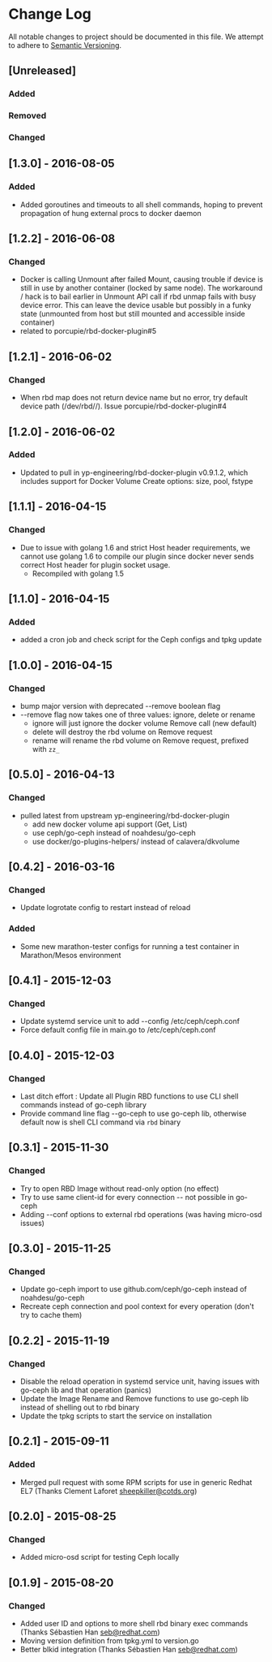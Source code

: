 # Change Log
All notable changes to project should be documented in this file.
We attempt to adhere to [Semantic Versioning](http://semver.org/).

## [Unreleased]

### Added
### Removed
### Changed

## [1.3.0] - 2016-08-05
### Added
- Added goroutines and timeouts to all shell commands, hoping to prevent
  propagation of hung external procs to docker daemon

## [1.2.2] - 2016-06-08
### Changed
- Docker is calling Unmount after failed Mount, causing trouble if
  device is still in use by another container (locked by same node).
The workaround / hack is to bail earlier in Unmount API call if rbd
unmap fails with busy device error. This can leave the device usable but
possibly in a funky state (unmounted from host but still mounted and
accessible inside container)
- related to porcupie/rbd-docker-plugin#5

## [1.2.1] - 2016-06-02
### Changed
- When rbd map does not return device name but no error, try default
  device path (/dev/rbd/<pool>/<image>). Issue porcupie/rbd-docker-plugin#4

## [1.2.0] - 2016-06-02
### Added
- Updated to pull in yp-engineering/rbd-docker-plugin v0.9.1.2, which
  includes support for Docker Volume Create options: size, pool, fstype

## [1.1.1] - 2016-04-15
### Changed
- Due to issue with golang 1.6 and strict Host header requirements, we
  cannot use golang 1.6 to compile our plugin since docker never sends
  correct Host header for plugin socket usage.
  * Recompiled with golang 1.5

## [1.1.0] - 2016-04-15
### Added
- added a cron job and check script for the Ceph configs and tpkg update

## [1.0.0] - 2016-04-15
### Changed
- bump major version with deprecated --remove boolean flag
- --remove flag now takes one of three values: ignore, delete or rename
  - ignore will just ignore the docker volume Remove call (new default)
  - delete will destroy the rbd volume on Remove request
  - rename will rename the rbd volume on Remove request, prefixed with `zz_`

## [0.5.0] - 2016-04-13
### Changed
- pulled latest from upstream yp-engineering/rbd-docker-plugin
  - add new docker volume api support (Get, List)
  - use ceph/go-ceph instead of noahdesu/go-ceph
  - use docker/go-plugins-helpers/ instead of calavera/dkvolume

## [0.4.2] - 2016-03-16
### Changed
- Update logrotate config to restart instead of reload
### Added 
- Some new marathon-tester configs for running a test container in
  Marathon/Mesos environment

## [0.4.1] - 2015-12-03
### Changed
- Update systemd service unit to add --config /etc/ceph/ceph.conf 
- Force default config file in main.go to /etc/ceph/ceph.conf

## [0.4.0] - 2015-12-03
### Changed
- Last ditch effort : Update all Plugin RBD functions to use CLI shell
  commands instead of go-ceph library
- Provide command line flag --go-ceph to use go-ceph lib, otherwise default
  now is shell CLI command via `rbd` binary

## [0.3.1] - 2015-11-30
### Changed
- Try to open RBD Image without read-only option (no effect)
- Try to use same client-id for every connection -- not possible in
  go-ceph
- Adding --conf options to external rbd operations (was having micro-osd
  issues)

## [0.3.0] - 2015-11-25
### Changed
- Update go-ceph import to use github.com/ceph/go-ceph instead of
  noahdesu/go-ceph
- Recreate ceph connection and pool context for every operation (don't 
  try to cache them)

## [0.2.2] - 2015-11-19
### Changed
- Disable the reload operation in systemd service unit, having issues
  with go-ceph lib and that operation (panics)
- Update the Image Rename and Remove functions to use go-ceph lib
  instead of shelling out to rbd binary
- Update the tpkg scripts to start the service on installation

## [0.2.1] - 2015-09-11
### Added
- Merged pull request with some RPM scripts for use in generic Redhat EL7 (Thanks Clement Laforet <sheepkiller@cotds.org>)

## [0.2.0] - 2015-08-25
### Changed
- Added micro-osd script for testing Ceph locally

## [0.1.9] - 2015-08-20
### Changed
- Added user ID and options to more shell rbd binary exec commands (Thanks Sébastien Han <seb@redhat.com>)
- Moving version definition from tpkg.yml to version.go
- Better blkid integration (Thanks Sébastien Han <seb@redhat.com>)
